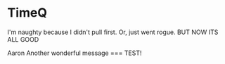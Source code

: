 # TimeQ

I'm naughty because I didn't pull first. Or, just went rogue. BUT NOW ITS ALL GOOD

Aaron
Another wonderful message === TEST!
